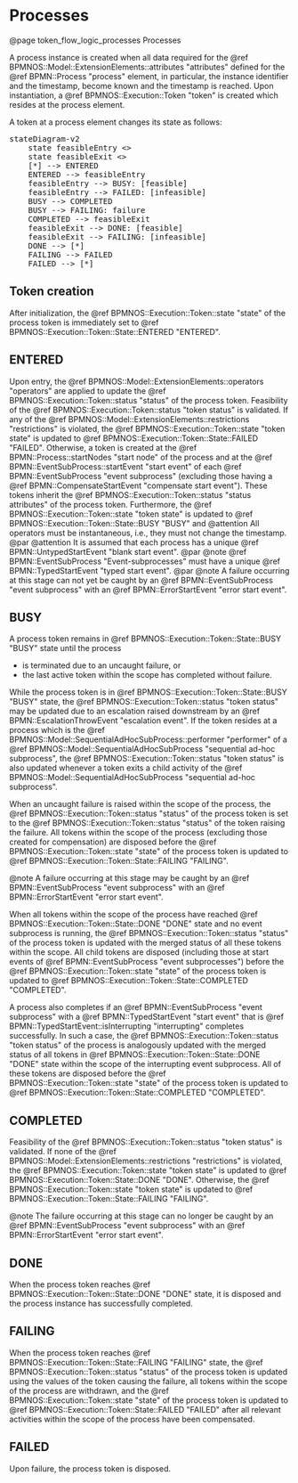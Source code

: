 # Processes
@page token_flow_logic_processes Processes

A process instance is created when all data required for the @ref BPMNOS::Model::ExtensionElements::attributes "attributes" defined for the @ref BPMN::Process "process" element, in particular, the instance identifier and the timestamp, become known and the timestamp is reached.
Upon instantiation, a @ref BPMNOS::Execution::Token "token" is created which resides at the process element.

A token at a process element changes its state as follows:

<pre class="mermaid">
stateDiagram-v2
    state feasibleEntry <<choice>>
    state feasibleExit <<choice>>
    [*] --> ENTERED
    ENTERED --> feasibleEntry
    feasibleEntry --> BUSY: [feasible]
    feasibleEntry --> FAILED: [infeasible]
    BUSY --> COMPLETED
    BUSY --> FAILING: failure
    COMPLETED --> feasibleExit
    feasibleExit --> DONE: [feasible]
    feasibleExit --> FAILING: [infeasible]
    DONE --> [*]
    FAILING --> FAILED
    FAILED --> [*]
</pre>


## Token creation

After initialization, the @ref BPMNOS::Execution::Token::state "state" of the process token is immediately set to @ref BPMNOS::Execution::Token::State::ENTERED "ENTERED".

## ENTERED
Upon entry, the @ref BPMNOS::Model::ExtensionElements::operators "operators" are applied to update the @ref BPMNOS::Execution::Token::status "status" of the process token.
Feasibility of the @ref BPMNOS::Execution::Token::status "token status" is validated.
If any of the @ref BPMNOS::Model::ExtensionElements::restrictions "restrictions" is violated, the @ref BPMNOS::Execution::Token::state "token state" is updated to @ref BPMNOS::Execution::Token::State::FAILED "FAILED".
Otherwise,
a token is created at the @ref BPMN::Process::startNodes "start node" of the process
and at the @ref BPMN::EventSubProcess::startEvent "start event" of each @ref BPMN::EventSubProcess "event subprocess" (excluding those having a @ref BPMN::CompensateStartEvent "compensate start event").
These tokens inherit the @ref BPMNOS::Execution::Token::status "status attributes" of the process token.
Furthermore,
the @ref BPMNOS::Execution::Token::state "token state" is updated to @ref BPMNOS::Execution::Token::State::BUSY "BUSY" and
@attention All operators must be instantaneous, i.e., they must not change the timestamp.
@par
@attention It is assumed that each process has a unique @ref BPMN::UntypedStartEvent "blank start event".
@par
@note @ref BPMN::EventSubProcess "Event-subprocesses" must have a unique @ref BPMN::TypedStartEvent "typed start event".
@par
@note A failure occurring at this stage can not yet be caught by an @ref BPMN::EventSubProcess "event subprocess" with an @ref BPMN::ErrorStartEvent "error start event".

## BUSY
A process token remains in @ref BPMNOS::Execution::Token::State::BUSY "BUSY" state until the process
- is terminated due to an uncaught failure, or
- the last active token within the scope has completed without failure.

While the process token is in @ref BPMNOS::Execution::Token::State::BUSY "BUSY" state,
the @ref BPMNOS::Execution::Token::status "token status" may be updated due to an escalation raised downstream by an @ref BPMN::EscalationThrowEvent "escalation event".
If the token resides at a process which is the  @ref BPMNOS::Model::SequentialAdHocSubProcess::performer "performer" of a @ref BPMNOS::Model::SequentialAdHocSubProcess "sequential ad-hoc subprocess", 
the @ref BPMNOS::Execution::Token::status "token status" is also updated whenever a token exits a child activity of the @ref BPMNOS::Model::SequentialAdHocSubProcess "sequential ad-hoc subprocess".

When an uncaught failure is raised within the scope of the process, the @ref BPMNOS::Execution::Token::status "status" of the process token is set to the @ref BPMNOS::Execution::Token::status "status" of the token raising the failure.
All tokens within the scope of the process (excluding those created for compensation) are disposed before the @ref BPMNOS::Execution::Token::state "state" of the process token is updated to @ref BPMNOS::Execution::Token::State::FAILING "FAILING".

@note A failure occurring at this stage may be caught by an @ref BPMN::EventSubProcess "event subprocess" with an @ref BPMN::ErrorStartEvent "error start event".

When all tokens within the scope of the process have reached @ref BPMNOS::Execution::Token::State::DONE "DONE" state and no event subprocess is running, the @ref BPMNOS::Execution::Token::status "status" of the process token is updated with the merged status of all these tokens within the scope. All child tokens are disposed  (including those at start events of  @ref BPMN::EventSubProcess "event subprocesses") before the @ref BPMNOS::Execution::Token::state "state" of the process token is updated to @ref BPMNOS::Execution::Token::State::COMPLETED "COMPLETED".

A process also completes if
 an @ref BPMN::EventSubProcess "event subprocess" with a @ref BPMN::TypedStartEvent "start event" that is @ref BPMN::TypedStartEvent::isInterrupting "interrupting" completes successfully.
 In such a case, the @ref BPMNOS::Execution::Token::status "token status" of the process is analogously updated with the merged status of all tokens in @ref BPMNOS::Execution::Token::State::DONE "DONE" state within the scope of the interrupting event subprocess. All of these tokens are disposed before the @ref BPMNOS::Execution::Token::state "state" of the process token is updated to @ref BPMNOS::Execution::Token::State::COMPLETED "COMPLETED".



## COMPLETED
Feasibility of the @ref BPMNOS::Execution::Token::status "token status" is validated.
If none of the @ref BPMNOS::Model::ExtensionElements::restrictions "restrictions" is violated, the @ref BPMNOS::Execution::Token::state "token state" is updated to @ref BPMNOS::Execution::Token::State::DONE "DONE".
Otherwise, the @ref BPMNOS::Execution::Token::state "token state" is updated to @ref BPMNOS::Execution::Token::State::FAILING "FAILING".

@note The failure occurring at this stage can no longer be caught by an @ref BPMN::EventSubProcess "event subprocess" with an @ref BPMN::ErrorStartEvent "error start event".

## DONE

When the process token reaches @ref BPMNOS::Execution::Token::State::DONE "DONE" state, it is disposed and the process instance has successfully completed.

## FAILING

When the process token reaches @ref BPMNOS::Execution::Token::State::FAILING "FAILING" state,
the @ref BPMNOS::Execution::Token::status "status" of the process token is updated using the values of the token causing the failure,
all tokens within the scope of the process are withdrawn,
and the @ref BPMNOS::Execution::Token::state "state" of the process token is updated to @ref BPMNOS::Execution::Token::State::FAILED "FAILED" after all relevant activities within the scope of the process have been compensated.

## FAILED

Upon failure, the process token is disposed.
